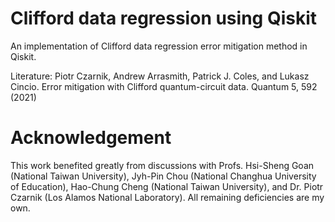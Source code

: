 # Clifford data regression using Qiskit
An implementation of Clifford data regression error mitigation method in Qiskit.

Literature: Piotr Czarnik, Andrew Arrasmith, Patrick J. Coles, and Lukasz Cincio. Error mitigation with Clifford quantum-circuit data. Quantum 5, 592 (2021)

# Acknowledgement
This work benefited greatly from discussions with Profs. Hsi-Sheng Goan (National Taiwan University), Jyh-Pin Chou (National Changhua University of Education), Hao-Chung Cheng (National Taiwan University), and Dr. Piotr Czarnik (Los Alamos National Laboratory). All remaining deficiencies are my own.
